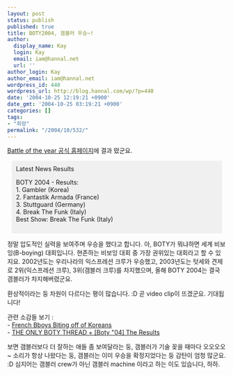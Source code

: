 ```yaml
---
layout: post
status: publish
published: true
title: BOTY2004, 갬블러 우승~!
author:
  display_name: Kay
  login: Kay
  email: iam@hannal.net
  url: ''
author_login: Kay
author_email: iam@hannal.net
wordpress_id: 440
wordpress_url: http://blog.hannal.com/wp/?p=440
date: '2004-10-25 12:19:21 +0900'
date_gmt: '2004-10-25 03:19:21 +0900'
categories: []
tags:
- "희망"
permalink: "/2004/10/532/"
---
```

<p><a href="http://www.battleoftheyear.net/web/">Battle of the year 공식 홈페이지</a>에 결과 떴군요.</p>
<div style="padding:10;margin:10;background-color:#F0F0F0;">Latest News Results</p>
<p>BOTY 2004 - Results:<br />
1. Gambler (Korea)<br />
2. Fantastik Armada (France)<br />
3. Stuttguard (Germany)<br />
4. Break The Funk (Italy)<br />
Best Show: Break The Funk (Italy)</p></div>
<p>정말 압도적인 실력을 보여주며 우승을 했다고 합니다. 아, BOTY가 뭐냐하면 세계 비보잉(B-boying) 대회입니다. 현존하는 비보잉 대회 중 가장 권위있는 대회라고 할 수 있지요. 2002년도는 우리나라의 익스프레션 크루가 우승했고, 2003년도는 텃세와 견제로 2위(익스프레션 크루), 3위(갬블러 크루)를 차지했으며, 올해 BOTY 2004는 결국 갬블러가 차지해버렸군요.</p>
<p>환상적이라는 둥 차원이 다르다는 평이 많습니다. :D 곧 video clip이 뜨겠군요. 기대됩니다!</p>
<p>관련 소감들 보기 :<br />
- <a href="http://www.bboyworld.com/forum/showthread.php?t=22724">French Bboys Biting off of Koreans</a><br />
- <a href="http://www.bboyworld.com/forum/showthread.php?t=22714">THE ONLY BOTY THREAD + [Boty "04] The Results</a></p>
<p>보면 갬블러보다 더 잘하는 애들 좀 보여달라는 둥, 갬블러가 기술 꽂을 때마다 오오오오~ 소리가 항상 나왔다는 둥, 갬블러는 이미 우승을 확정지었다는 둥 감탄이 엄청 많군요. :D 심지어는 갬블러 crew가 아닌 갬블러 machine 이라고 하는 이도 있습니다, 하하.</p>
